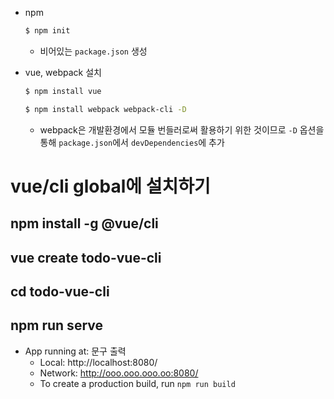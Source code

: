 - npm

  ```bash
  $ npm init
  ```

  - 비어있는 `package.json` 생성

- vue, webpack 설치

  ```bash
  $ npm install vue
  ```

  ```bash
  $ npm install webpack webpack-cli -D
  ```

  - webpack은 개발환경에서 모듈 번들러로써 활용하기 위한 것이므로 `-D` 옵션을 통해 `package.json`에서 `devDependencies`에 추가  





# vue/cli global에 설치하기

## npm install -g @vue/cli

## vue create todo-vue-cli

## cd todo-vue-cli

## npm run serve

- App running at: 문구 출력
  - Local: http://localhost:8080/
  - Network: http://ooo.ooo.ooo.oo:8080/
  - To create a production build, run `npm run build`

